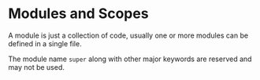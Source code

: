 # Modules and Scopes

A module is just a collection of code, usually one or more modules can be defined in a single file.

The module name `super` along with other major keywords are reserved and may not be used.
